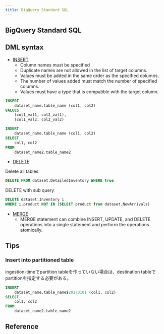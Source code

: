 ```yaml
---
title: BigQuery Standard SQL
---
```


## BigQuery Standard SQL


## DML syntax
* [INSERT](https://cloud.google.com/bigquery/docs/reference/standard-sql/dml-syntax#insert_statement)
    * Column names must be specified
    * Duplicate names are not allowed in the list of target columns.
    * Values must be added in the same order as the specified columns.
    * The number of values added must match the number of specified columns.
    * Values must have a type that is compatible with the target column.

```sql
INSERT
    dataset_name.table_name (col1, col2)
VALUES
    (col1_val1, col2_val1),
    (col1_val2, col2_val2)
```

```sql
INSERT
    dataset_name.table_name (col1, col2)
SELECT
    col1, col2
FROM
    dataset_name2.table_name2
```

* [DELETE](https://cloud.google.com/bigquery/docs/reference/standard-sql/dml-syntax#delete_statement)

Delete all tables

```sql
DELETE FROM dataset.DetailedInventory WHERE true
```

DELETE with sub query

```sql
DELETE dataset.Inventory i
WHERE i.product NOT IN (SELECT product from dataset.NewArrivals)
```

* [MERGE](https://cloud.google.com/bigquery/docs/reference/standard-sql/dml-syntax#merge_statement)
    * MERGE statement can combine INSERT, UPDATE, and DELETE operations into a single statement and perform the operations atomically.



## Tips

### Insert into partitioned table
ingestion-timeでpartition tableを作っていない場合は、destination tableでpartitionを指定する必要がある。

```sql
INSERT
    dataset_name.table_name$20170101 (col1, col2)
SELECT
    col1, col2
FROM
    dataset_name2.table_name2
```



## Reference
